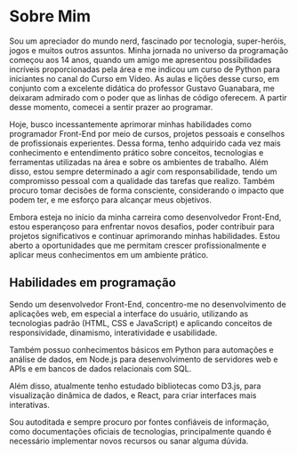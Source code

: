 # Sobre Mim

Sou um apreciador do mundo nerd, fascinado por tecnologia, super-heróis, jogos e muitos outros assuntos. Minha jornada no universo da programação começou aos 14 anos, quando um amigo me apresentou possibilidades incríveis proporcionadas pela área e me indicou um curso de Python para iniciantes no canal do Curso em Vídeo. As aulas e lições desse curso, em conjunto com a excelente didática do professor Gustavo Guanabara, me deixaram admirado com o poder que as linhas de código oferecem. A partir desse momento, comecei a sentir prazer ao programar.

Hoje, busco incessantemente aprimorar minhas habilidades como programador Front-End por meio de cursos, projetos pessoais e conselhos de profissionais experientes. Dessa forma, tenho adquirido cada vez mais conhecimento e entendimento prático sobre conceitos, tecnologias e ferramentas utilizadas na área e sobre os ambientes de trabalho. Além disso, estou sempre determinado a agir com responsabilidade, tendo um compromisso pessoal com a qualidade das tarefas que realizo. Também procuro tomar decisões de forma consciente, considerando o impacto que podem ter, e me esforço para alcançar meus objetivos.

Embora esteja no início da minha carreira como desenvolvedor Front-End, estou esperançoso para enfrentar novos desafios, poder contribuir para projetos significativos e continuar aprimorando minhas habilidades. Estou aberto a oportunidades que me permitam crescer profissionalmente e aplicar meus conhecimentos em um ambiente prático.

## Habilidades em programação

Sendo um desenvolvedor Front-End, concentro-me no desenvolvimento de aplicações web, em especial a interface do usuário, utilizando as tecnologias padrão (HTML, CSS e JavaScript) e aplicando conceitos de responsividade, dinamismo, interatividade e usabilidade.

Também possuo conhecimentos básicos em Python para automações e análise de dados, em Node.js para desenvolvimento de servidores web e APIs e em bancos de dados relacionais com SQL.

Além disso, atualmente tenho estudado bibliotecas como D3.js, para visualização dinâmica de dados, e React, para criar interfaces mais interativas.

Sou autoditada e sempre procuro por fontes confiáveis de informação, como documentações oficiais de tecnologias, principalmente quando é necessário implementar novos recursos ou sanar alguma dúvida.
